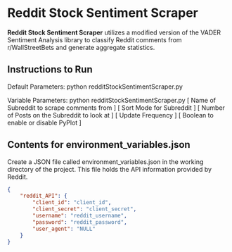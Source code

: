 # Reddit Stock Sentiment Scraper

 __Reddit Stock Sentiment Scraper__ utilizes a modified version of the VADER Sentiment Analysis library to classify Reddit comments from r/WallStreetBets and generate aggregate statistics.

## Instructions to Run

Default Parameters:
python redditStockSentimentScraper.py

Variable Parameters:
python redditStockSentimentScraper.py [ Name of Subreddit to scrape comments from ] [ Sort Mode for Subreddit ] [ Number of Posts on the Subreddit to look at ] [ Update Frequency ] [ Boolean to enable or disable PyPlot ]

## Contents for environment_variables.json

Create a JSON file called environment_variables.json in the working directory of the project. This file holds the API information provided by Reddit.

```json
{
    "reddit_API": {
        "client_id": "client_id",
        "client_secret": "client_secret",
        "username": "reddit_username",
        "password": "reddit_password",
        "user_agent": "NULL"
    }
}
```
